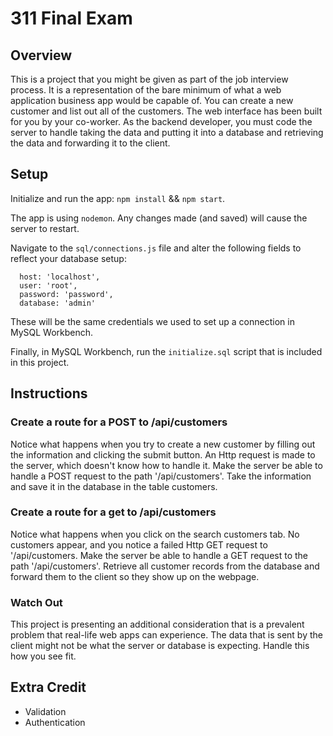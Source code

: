 # 311 Final Exam

## Overview

This is a project that you might be given as part of the job interview process. It is a representation of the bare minimum of what a web application business app would be capable of. You can create a new customer and list out all of the customers. The web interface has been built for you by your co-worker. As the backend developer, you must code the server to handle taking the data and putting it into a database and retrieving the data and forwarding it to the client.

## Setup

Initialize and run the app: `npm install` && `npm start`.

The app is using `nodemon`. Any changes made (and saved) will cause the server to restart.

Navigate to the `sql/connections.js` file and alter the following fields to reflect your database setup:

```
  host: 'localhost',
  user: 'root',
  password: 'password',
  database: 'admin'
```

These will be the same credentials we used to set up a connection in MySQL Workbench.

Finally, in MySQL Workbench, run the `initialize.sql` script that is included in this project.



## Instructions
### Create a route for a POST to /api/customers
Notice what happens when you try to create a new customer by filling out the information and clicking the submit button. An Http request is made to the server, which doesn't know how to handle it. Make the server be able to handle a POST request to the path '/api/customers'. Take the information and save it in the database in the table customers.
### Create a route for a get to /api/customers
Notice what happens when you click on the search customers tab. No customers appear, and you notice a failed Http GET request to '/api/customers.  Make the server be able to handle a GET request to the path '/api/customers'. Retrieve all customer records from the database and forward them to the client so they show up on the webpage.
### Watch Out
This project is presenting an additional consideration that is a prevalent problem that real-life web apps can experience. The data that is sent by the client might not be what the server or database is expecting. Handle this how you see fit.

## Extra Credit
* Validation
* Authentication